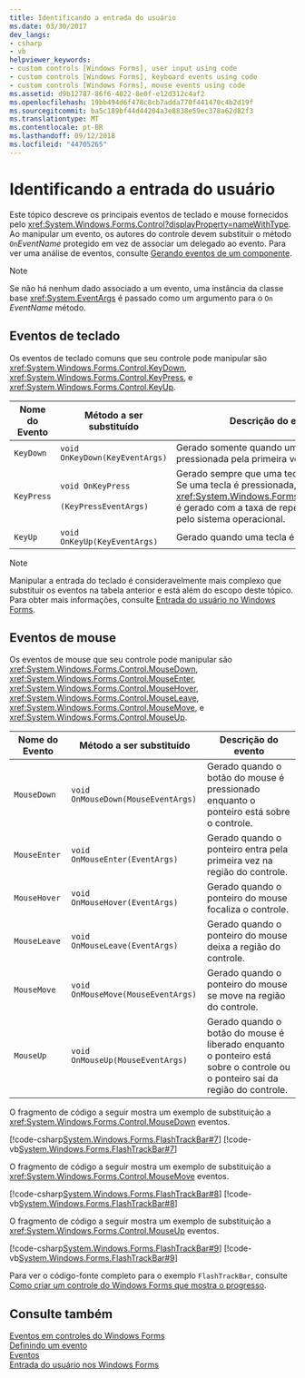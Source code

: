 ```yaml
---
title: Identificando a entrada do usuário
ms.date: 03/30/2017
dev_langs:
- csharp
- vb
helpviewer_keywords:
- custom controls [Windows Forms], user input using code
- custom controls [Windows Forms], keyboard events using code
- custom controls [Windows Forms], mouse events using code
ms.assetid: d9b12787-86f6-4022-8e0f-e12d312c4af2
ms.openlocfilehash: 19bb494d6f478c8cb7adda770f441470c4b2d19f
ms.sourcegitcommit: ba5c189bf44d44204a3e8838e59ec378a62d82f3
ms.translationtype: MT
ms.contentlocale: pt-BR
ms.lasthandoff: 09/12/2018
ms.locfileid: "44705265"
---
```

# <a name="handling-user-input"></a>Identificando a entrada do usuário
Este tópico descreve os principais eventos de teclado e mouse fornecidos pelo <xref:System.Windows.Forms.Control?displayProperty=nameWithType>. Ao manipular um evento, os autores do controle devem substituir o método `On`*EventName* protegido em vez de associar um delegado ao evento. Para ver uma análise de eventos, consulte [Gerando eventos de um componente](https://msdn.microsoft.com/library/9aebf605-a87d-470b-b7c8-f9abfc8360a0).  
  
> [!NOTE]
>  Se não há nenhum dado associado a um evento, uma instância da classe base <xref:System.EventArgs> é passado como um argumento para o `On` *EventName* método.  
  
## <a name="keyboard-events"></a>Eventos de teclado  
 Os eventos de teclado comuns que seu controle pode manipular são <xref:System.Windows.Forms.Control.KeyDown>, <xref:System.Windows.Forms.Control.KeyPress>, e <xref:System.Windows.Forms.Control.KeyUp>.  
  
|Nome do Evento|Método a ser substituído|Descrição do evento|  
|----------------|------------------------|--------------------------|  
|`KeyDown`|`void OnKeyDown(KeyEventArgs)`|Gerado somente quando uma tecla é pressionada pela primeira vez.|  
|`KeyPress`|`void OnKeyPress`<br /><br /> `(KeyPressEventArgs)`|Gerado sempre que uma tecla é pressionada. Se uma tecla é pressionada, um <xref:System.Windows.Forms.Control.KeyPress> é gerado com a taxa de repetição definida pelo sistema operacional.|  
|`KeyUp`|`void OnKeyUp(KeyEventArgs)`|Gerado quando uma tecla é liberada.|  
  
> [!NOTE]
>  Manipular a entrada do teclado é consideravelmente mais complexo que substituir os eventos na tabela anterior e está além do escopo deste tópico. Para obter mais informações, consulte [Entrada do usuário no Windows Forms](../../../../docs/framework/winforms/user-input-in-windows-forms.md).  
  
## <a name="mouse-events"></a>Eventos de mouse  
 Os eventos de mouse que seu controle pode manipular são <xref:System.Windows.Forms.Control.MouseDown>, <xref:System.Windows.Forms.Control.MouseEnter>, <xref:System.Windows.Forms.Control.MouseHover>, <xref:System.Windows.Forms.Control.MouseLeave>, <xref:System.Windows.Forms.Control.MouseMove>, e <xref:System.Windows.Forms.Control.MouseUp>.  
  
|Nome do Evento|Método a ser substituído|Descrição do evento|  
|----------------|------------------------|--------------------------|  
|`MouseDown`|`void OnMouseDown(MouseEventArgs)`|Gerado quando o botão do mouse é pressionado enquanto o ponteiro está sobre o controle.|  
|`MouseEnter`|`void OnMouseEnter(EventArgs)`|Gerado quando o ponteiro entra pela primeira vez na região do controle.|  
|`MouseHover`|`void OnMouseHover(EventArgs)`|Gerado quando o ponteiro do mouse focaliza o controle.|  
|`MouseLeave`|`void OnMouseLeave(EventArgs)`|Gerado quando o ponteiro do mouse deixa a região do controle.|  
|`MouseMove`|`void OnMouseMove(MouseEventArgs)`|Gerado quando o ponteiro do mouse se move na região do controle.|  
|`MouseUp`|`void OnMouseUp(MouseEventArgs)`|Gerado quando o botão do mouse é liberado enquanto o ponteiro está sobre o controle ou o ponteiro sai da região do controle.|  
  
 O fragmento de código a seguir mostra um exemplo de substituição a <xref:System.Windows.Forms.Control.MouseDown> eventos.  
  
 [!code-csharp[System.Windows.Forms.FlashTrackBar#7](../../../../samples/snippets/csharp/VS_Snippets_Winforms/System.Windows.Forms.FlashTrackBar/CS/FlashTrackBar.cs#7)]
 [!code-vb[System.Windows.Forms.FlashTrackBar#7](../../../../samples/snippets/visualbasic/VS_Snippets_Winforms/System.Windows.Forms.FlashTrackBar/VB/FlashTrackBar.vb#7)]  
  
 O fragmento de código a seguir mostra um exemplo de substituição a <xref:System.Windows.Forms.Control.MouseMove> eventos.  
  
 [!code-csharp[System.Windows.Forms.FlashTrackBar#8](../../../../samples/snippets/csharp/VS_Snippets_Winforms/System.Windows.Forms.FlashTrackBar/CS/FlashTrackBar.cs#8)]
 [!code-vb[System.Windows.Forms.FlashTrackBar#8](../../../../samples/snippets/visualbasic/VS_Snippets_Winforms/System.Windows.Forms.FlashTrackBar/VB/FlashTrackBar.vb#8)]  
  
 O fragmento de código a seguir mostra um exemplo de substituição a <xref:System.Windows.Forms.Control.MouseUp> eventos.  
  
 [!code-csharp[System.Windows.Forms.FlashTrackBar#9](../../../../samples/snippets/csharp/VS_Snippets_Winforms/System.Windows.Forms.FlashTrackBar/CS/FlashTrackBar.cs#9)]
 [!code-vb[System.Windows.Forms.FlashTrackBar#9](../../../../samples/snippets/visualbasic/VS_Snippets_Winforms/System.Windows.Forms.FlashTrackBar/VB/FlashTrackBar.vb#9)]  
  
 Para ver o código-fonte completo para o exemplo `FlashTrackBar`, consulte [Como criar um controle do Windows Forms que mostra o progresso](../../../../docs/framework/winforms/controls/how-to-create-a-windows-forms-control-that-shows-progress.md).  
  
## <a name="see-also"></a>Consulte também  
 [Eventos em controles do Windows Forms](../../../../docs/framework/winforms/controls/events-in-windows-forms-controls.md)  
 [Definindo um evento](../../../../docs/framework/winforms/controls/defining-an-event-in-windows-forms-controls.md)  
 [Eventos](../../../../docs/standard/events/index.md)  
 [Entrada do usuário nos Windows Forms](../../../../docs/framework/winforms/user-input-in-windows-forms.md)
